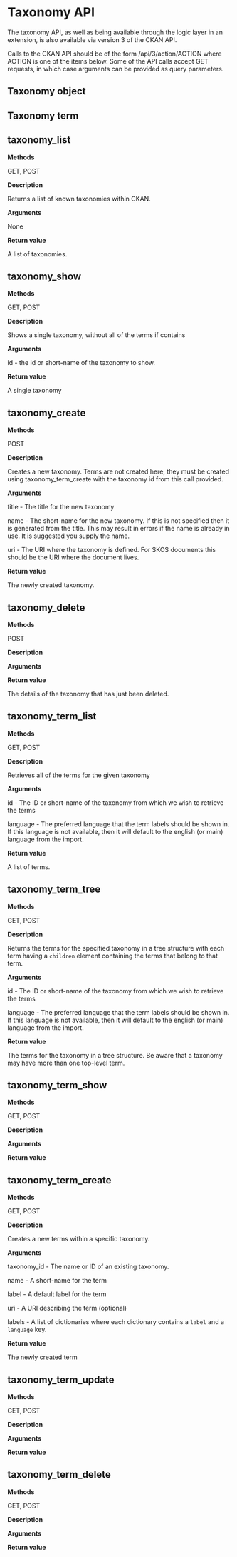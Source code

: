 
# Taxonomy API

The taxonomy API, as well as being available through the logic layer in an extension, is also available via version 3 of the CKAN API.

Calls to the CKAN API should be of the form /api/3/action/ACTION where ACTION is one of the items below.  Some of the API calls accept GET requests, in which case arguments can be provided as query parameters.  

## Taxonomy object


## Taxonomy term



## taxonomy_list
**Methods** 

GET, POST

**Description**

Returns a list of known taxonomies within CKAN.

**Arguments**

None

**Return value**

A list of taxonomies.


## taxonomy_show
**Methods** 

GET, POST

**Description**

Shows a single taxonomy, without all of the terms if contains

**Arguments**

id - the id or short-name of the taxonomy to show.

**Return value**

A single taxonomy


## taxonomy_create
**Methods** 

POST

**Description**

Creates a new taxonomy. Terms are not created here, they must be
created using taxonomy_term_create with the taxonomy id from this
call provided.

**Arguments**

title - The title for the new taxonomy

name - The short-name for the new taxonomy.  If this is not specified 
then it is generated from the title.  This may result in errors if the 
name is already in use. It is suggested you supply the name.

uri - The URI where the taxonomy is defined.  For SKOS documents this should be the URI where the document lives.

**Return value**

The newly created taxonomy.


## taxonomy_delete
**Methods** 

POST

**Description**

**Arguments**

**Return value**

The details of the taxonomy that has just been deleted.


## taxonomy_term_list
**Methods** 

GET, POST

**Description**

Retrieves all of the terms for the given taxonomy

**Arguments**

id - The ID or short-name of the taxonomy from which we wish to retrieve the terms

language - The preferred language that the term labels should be shown in. If this language is not available, then it will default to the english (or main) language from the import.

**Return value**

A list of terms.


## taxonomy_term_tree
**Methods** 

GET, POST

**Description**

Returns the terms for the specified taxonomy in a tree structure with each term
having a ```children``` element containing the terms that belong to that term.

**Arguments**

id - The ID or short-name of the taxonomy from which we wish to retrieve the terms

language - The preferred language that the term labels should be shown in. If this language is not available, then it will default to the english (or main) language from the import.


**Return value**

The terms for the taxonomy in a tree structure.  Be aware that a taxonomy may have more than one top-level term.


## taxonomy_term_show
**Methods** 

GET, POST

**Description**


**Arguments**

**Return value**



## taxonomy_term_create
**Methods** 

GET, POST

**Description**

Creates a new terms within a specific taxonomy.

**Arguments**

taxonomy_id - The name or ID of an existing taxonomy.

name - A short-name for the term

label - A default label for the term

uri - A URI describing the term (optional)

labels - A list of dictionaries where each dictionary contains a ```label``` and a ```language``` key. 

**Return value**

The newly created term


## taxonomy_term_update
**Methods** 

GET, POST

**Description**

**Arguments**

**Return value**



## taxonomy_term_delete
**Methods** 

GET, POST

**Description**

**Arguments**

**Return value**

